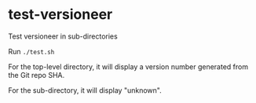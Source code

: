 # test-versioneer
Test versioneer in sub-directories


Run `./test.sh`

For the top-level directory, it will display a version number generated from the
Git repo SHA.

For the sub-directory, it will display "unknown".
